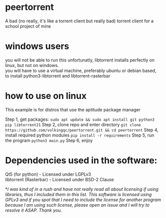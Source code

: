 # peertorrent
A bad (no really, it's like a torrent client but really bad) torrent client for a school project of mine

# windows users
you will not be able to run this unfortunatly, libtorrent installs perfectly on linux, but not on windows.  
you will have to use a virtual machine, preferably ubuntu or debian based, to install python3-libtorrent and libtorrent-rasterbar

# how to use on linux
This example is for distros that use the aptitude package manager

Step 1, get packages: ``sudo apt update && sudo apt install git python3 pip libtorrent21``
Step 2, clone repo and enter directory ``git clone https://github.com/volkingqc/peertorrent.git && cd peertorrent``
Step 4, install required python modules ``pip install -r requirements``
Step 5, run the program ``python3 main.py``
Step 6, enjoy

# Dependencies used in the software:
Qt5 (for python) - Licensed under  LGPLv3  
libtorrent (Rasterbar) - Licensed under BSD-2 Clause  

**I was kind of in a rush and have not really read all about licensing if using libraries, thus I included them in this list. This software is licensed using GPLv3 and if you spot that I need to include the license for another program because I am using such license, please open an issue and I will try to resolve it ASAP. Thank you.*
